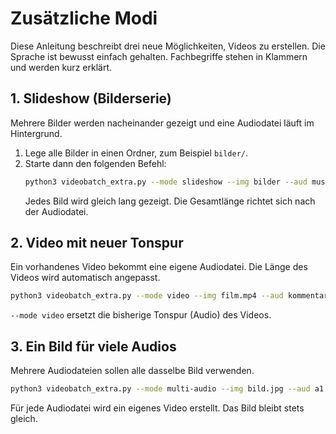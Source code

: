 # Zusätzliche Modi

Diese Anleitung beschreibt drei neue Möglichkeiten, Videos zu erstellen. Die Sprache ist bewusst einfach gehalten. Fachbegriffe stehen in Klammern und werden kurz erklärt.

## 1. Slideshow (Bilderserie)

Mehrere Bilder werden nacheinander gezeigt und eine Audiodatei läuft im Hintergrund.

1. Lege alle Bilder in einen Ordner, zum Beispiel `bilder/`.
2. Starte dann den folgenden Befehl:
   ```bash
   python3 videobatch_extra.py --mode slideshow --img bilder --aud musik.mp3 --out output
   ```
   Jedes Bild wird gleich lang gezeigt. Die Gesamtlänge richtet sich nach der Audiodatei.

## 2. Video mit neuer Tonspur

Ein vorhandenes Video bekommt eine eigene Audiodatei. Die Länge des Videos wird automatisch angepasst.

```bash
python3 videobatch_extra.py --mode video --img film.mp4 --aud kommentar.mp3 --out output
```

`--mode video` ersetzt die bisherige Tonspur (Audio) des Videos.

## 3. Ein Bild für viele Audios

Mehrere Audiodateien sollen alle dasselbe Bild verwenden.

```bash
python3 videobatch_extra.py --mode multi-audio --img bild.jpg --aud a1.mp3 a2.mp3 a3.mp3 --out output
```

Für jede Audiodatei wird ein eigenes Video erstellt. Das Bild bleibt stets gleich.
